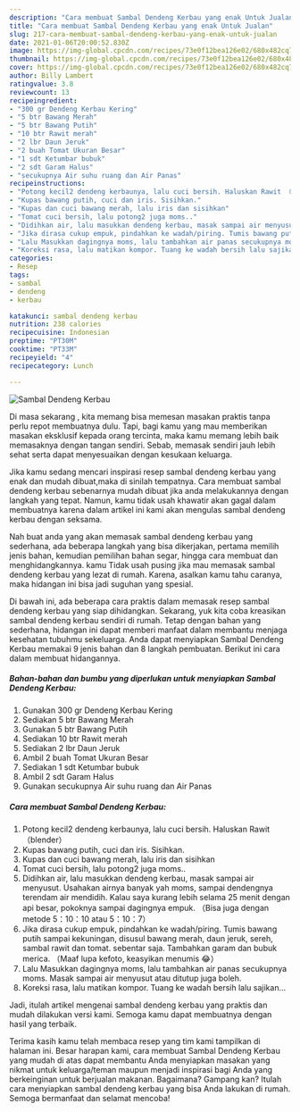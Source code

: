 ```yaml
---
description: "Cara membuat Sambal Dendeng Kerbau yang enak Untuk Jualan"
title: "Cara membuat Sambal Dendeng Kerbau yang enak Untuk Jualan"
slug: 217-cara-membuat-sambal-dendeng-kerbau-yang-enak-untuk-jualan
date: 2021-01-06T20:00:52.830Z
image: https://img-global.cpcdn.com/recipes/73e0f12bea126e02/680x482cq70/sambal-dendeng-kerbau-foto-resep-utama.jpg
thumbnail: https://img-global.cpcdn.com/recipes/73e0f12bea126e02/680x482cq70/sambal-dendeng-kerbau-foto-resep-utama.jpg
cover: https://img-global.cpcdn.com/recipes/73e0f12bea126e02/680x482cq70/sambal-dendeng-kerbau-foto-resep-utama.jpg
author: Billy Lambert
ratingvalue: 3.8
reviewcount: 13
recipeingredient:
- "300 gr Dendeng Kerbau Kering"
- "5 btr Bawang Merah"
- "5 btr Bawang Putih"
- "10 btr Rawit merah"
- "2 lbr Daun Jeruk"
- "2 buah Tomat Ukuran Besar"
- "1 sdt Ketumbar bubuk"
- "2 sdt Garam Halus"
- "secukupnya Air suhu ruang dan Air Panas"
recipeinstructions:
- "Potong kecil2 dendeng kerbaunya, lalu cuci bersih. Haluskan Rawit （blender）"
- "Kupas bawang putih, cuci dan iris. Sisihkan."
- "Kupas dan cuci bawang merah, lalu iris dan sisihkan"
- "Tomat cuci bersih, lalu potong2 juga moms.."
- "Didihkan air, lalu masukkan dendeng kerbau, masak sampai air menyusut. Usahakan airnya banyak yah moms, sampai dendengnya terendam air mendidih. Kalau saya kurang lebih selama 25 menit dengan api besar, pokoknya sampai dagingnya empuk. （Bisa juga dengan metode 5：10：10 atau 5：10：7）"
- "Jika dirasa cukup empuk, pindahkan ke wadah/piring. Tumis bawang putih sampai kekuningan, disusul bawang merah, daun jeruk, sereh, sambal rawit dan tomat. sebentar saja. Tambahkan garam dan bubuk merica. （Maaf lupa kefoto, keasyikan menumis 😂）"
- "Lalu Masukkan dagingnya moms, lalu tambahkan air panas secukupnya moms. Masak sampai air menyusut atau ditutup juga boleh."
- "Koreksi rasa, lalu matikan kompor. Tuang ke wadah bersih lalu sajikan..."
categories:
- Resep
tags:
- sambal
- dendeng
- kerbau

katakunci: sambal dendeng kerbau 
nutrition: 238 calories
recipecuisine: Indonesian
preptime: "PT30M"
cooktime: "PT33M"
recipeyield: "4"
recipecategory: Lunch

---
```



![Sambal Dendeng Kerbau](https://img-global.cpcdn.com/recipes/73e0f12bea126e02/680x482cq70/sambal-dendeng-kerbau-foto-resep-utama.jpg)

Di masa  sekarang , kita memang bisa memesan masakan praktis tanpa perlu repot membuatnya dulu. Tapi, bagi kamu yang mau memberikan masakan eksklusif kepada orang tercinta, maka kamu memang lebih baik memasaknya dengan tangan sendiri. Sebab, memasak sendiri jauh lebih sehat serta dapat menyesuaikan dengan kesukaan keluarga.

Jika kamu sedang mencari inspirasi resep sambal dendeng kerbau yang enak dan mudah dibuat,maka di sinilah tempatnya. Cara membuat sambal dendeng kerbau  sebenarnya mudah dibuat jika anda melakukannya dengan langkah yang tepat. Namun, kamu tidak usah khawatir akan gagal dalam membuatnya 
karena dalam artikel ini kami akan mengulas sambal dendeng kerbau dengan seksama.  



Nah buat anda yang akan memasak sambal dendeng kerbau yang sederhana, ada beberapa langkah yang bisa dikerjakan, pertama memilih jenis bahan, kemudian pemilihan bahan segar, hingga cara membuat dan menghidangkannya. kamu Tidak usah pusing jika mau memasak sambal dendeng kerbau yang lezat di rumah. Karena, asalkan kamu  tahu caranya, maka hidangan ini bisa jadi suguhan yang spesial.

Di bawah ini, ada beberapa cara praktis  dalam memasak resep sambal dendeng kerbau yang siap dihidangkan. Sekarang, yuk kita coba kreasikan sambal dendeng kerbau sendiri di rumah. Tetap dengan bahan yang sederhana, hidangan ini dapat memberi manfaat dalam membantu menjaga kesehatan tubuhmu sekeluarga. Anda dapat menyiapkan Sambal Dendeng Kerbau memakai 9 jenis bahan dan 8 langkah pembuatan. Berikut ini cara dalam membuat hidangannya.

<!--inarticleads1-->

##### Bahan-bahan dan bumbu yang diperlukan untuk menyiapkan Sambal Dendeng Kerbau:

1. Gunakan 300 gr Dendeng Kerbau Kering
1. Sediakan 5 btr Bawang Merah
1. Gunakan 5 btr Bawang Putih
1. Sediakan 10 btr Rawit merah
1. Sediakan 2 lbr Daun Jeruk
1. Ambil 2 buah Tomat Ukuran Besar
1. Sediakan 1 sdt Ketumbar bubuk
1. Ambil 2 sdt Garam Halus
1. Gunakan secukupnya Air suhu ruang dan Air Panas




<!--inarticleads2-->

##### Cara membuat Sambal Dendeng Kerbau:

1. Potong kecil2 dendeng kerbaunya, lalu cuci bersih. Haluskan Rawit （blender）
1. Kupas bawang putih, cuci dan iris. Sisihkan.
1. Kupas dan cuci bawang merah, lalu iris dan sisihkan
1. Tomat cuci bersih, lalu potong2 juga moms..
1. Didihkan air, lalu masukkan dendeng kerbau, masak sampai air menyusut. Usahakan airnya banyak yah moms, sampai dendengnya terendam air mendidih. Kalau saya kurang lebih selama 25 menit dengan api besar, pokoknya sampai dagingnya empuk. （Bisa juga dengan metode 5：10：10 atau 5：10：7）
1. Jika dirasa cukup empuk, pindahkan ke wadah/piring. Tumis bawang putih sampai kekuningan, disusul bawang merah, daun jeruk, sereh, sambal rawit dan tomat. sebentar saja. Tambahkan garam dan bubuk merica. （Maaf lupa kefoto, keasyikan menumis 😂）
1. Lalu Masukkan dagingnya moms, lalu tambahkan air panas secukupnya moms. Masak sampai air menyusut atau ditutup juga boleh.
1. Koreksi rasa, lalu matikan kompor. Tuang ke wadah bersih lalu sajikan...




Jadi, itulah artikel mengenai  sambal dendeng kerbau  yang praktis dan mudah dilakukan versi kami. Semoga kamu dapat membuatnya dengan hasil yang terbaik. 

Terima kasih kamu telah membaca resep yang tim kami tampilkan di halaman ini. Besar harapan kami, cara membuat  Sambal Dendeng Kerbau yang mudah di atas dapat membantu Anda menyiapkan masakan yang nikmat untuk keluarga/teman maupun menjadi inspirasi bagi Anda yang berkeinginan untuk berjualan makanan. Bagaimana? Gampang kan? Itulah cara menyiapkan sambal dendeng kerbau yang bisa Anda lakukan di rumah. Semoga bermanfaat dan selamat mencoba!

